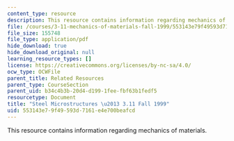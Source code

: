 ```yaml
---
content_type: resource
description: This resource contains information regarding mechanics of materials.
file: /courses/3-11-mechanics-of-materials-fall-1999/553143e79f49593d7161e4e700beafcd_MIT3_11F99_steel.pdf
file_size: 155748
file_type: application/pdf
hide_download: true
hide_download_original: null
learning_resource_types: []
license: https://creativecommons.org/licenses/by-nc-sa/4.0/
ocw_type: OCWFile
parent_title: Related Resources
parent_type: CourseSection
parent_uid: b34c4b3b-20d4-d199-1fee-fbf63b1fedf5
resourcetype: Document
title: "Steel Microstructures \u2013 3.11 Fall 1999"
uid: 553143e7-9f49-593d-7161-e4e700beafcd
---
```

This resource contains information regarding mechanics of materials.